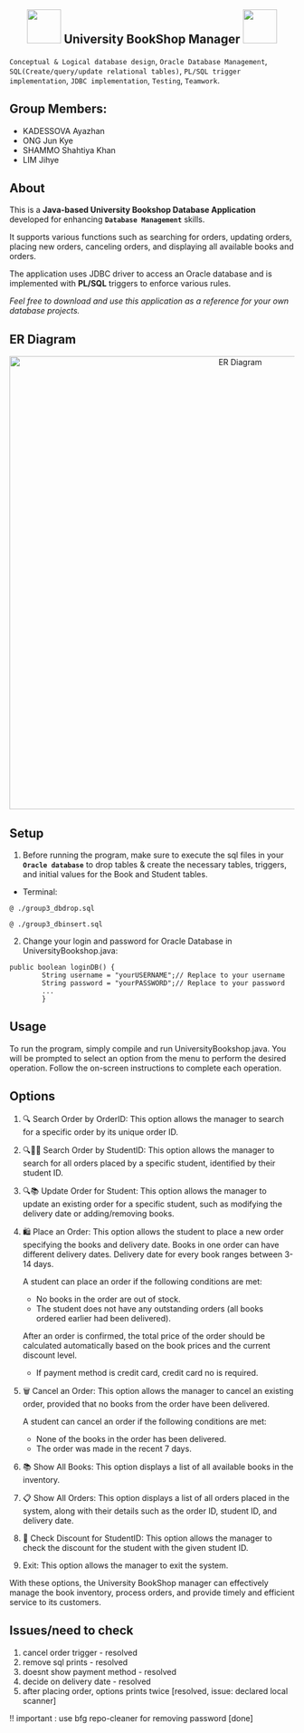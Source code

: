 <h2 align="center">
 <img src="https://media.giphy.com/media/Sh7FMlRTsgB8lO8WKJ/giphy.gif" width="60"> University BookShop Manager <img src="https://media.giphy.com/media/Sh7FMlRTsgB8lO8WKJ/giphy.gif" width="60">
</h2>

`Conceptual & Logical database design`, `Oracle Database Management`, `SQL(Create/query/update relational tables)`, `PL/SQL trigger implementation`, `JDBC implementation`, `Testing`, `Teamwork`.

## Group Members:

- KADESSOVA Ayazhan 
- ONG Jun Kye
- SHAMMO Shahtiya Khan
- LIM Jihye

## About

This is a **Java-based University Bookshop Database Application** developed for enhancing **`Database Management`** skills.

It supports various functions such as searching for orders, updating orders, placing new orders, canceling orders, and displaying all available books and orders.

The application uses JDBC driver to access an Oracle database and is implemented with **PL/SQL** triggers to enforce various rules.

_Feel free to download and use this application as a reference for your own database projects._

## ER Diagram

<p align="center">
  <img src="ER_diagram.png" width="800" title="ER Diagram">
</p>

## Setup

1. Before running the program, make sure to execute the sql files in your **`Oracle database`** to drop tables & create the necessary tables, triggers, and initial values for the Book and Student tables.

- Terminal:

`@ ./group3_dbdrop.sql`

`@ ./group3_dbinsert.sql`

2. Change your login and password for Oracle Database in UniversityBookshop.java:

```
public boolean loginDB() {
		String username = "yourUSERNAME";// Replace to your username
		String password = "yourPASSWORD";// Replace to your password
		...
		}
```

## Usage

To run the program, simply compile and run UniversityBookshop.java. You will be prompted to select an option from the menu to perform the desired operation. Follow the on-screen instructions to complete each operation.

## Options

1. 🔍 Search Order by OrderID: This option allows the manager to search for a specific order by its unique order ID.

2. 🔍👩‍💻 Search Order by StudentID: This option allows the manager to search for all orders placed by a specific student, identified by their student ID.

3. 🔍📚 Update Order for Student: This option allows the manager to update an existing order for a specific student, such as modifying the delivery date or adding/removing books.

4. 🛍️ Place an Order: This option allows the student to place a new order specifying the books and delivery date. Books in one order can have different delivery dates. Delivery date for every book ranges between 3-14 days.

   A student can place an order if the following conditions are met:

   - No books in the order are out of stock.
   - The student does not have any outstanding orders (all books ordered earlier had been delivered).

   After an order is confirmed, the total price of the order should be calculated automatically based on the book prices and the current discount level.

   - If payment method is credit card, credit card no is required.

5. 🗑️ Cancel an Order: This option allows the manager to cancel an existing order, provided that no books from the order have been delivered.

   A student can cancel an order if the following conditions are met:

   - None of the books in the order has been delivered.
   - The order was made in the recent 7 days.

6. 📚 Show All Books: This option displays a list of all available books in the inventory.

7. 📋 Show All Orders: This option displays a list of all orders placed in the system, along with their details such as the order ID, student ID, and delivery date.

8. 🎁 Check Discount for StudentID: This option allows the manager to check the discount for the student with the given student ID.

9. Exit: This option allows the manager to exit the system.

With these options, the University BookShop manager can effectively manage the book inventory, process orders, and provide timely and efficient service to its customers.

## Issues/need to check

1. cancel order trigger - resolved
2. remove sql prints - resolved
3. doesnt show payment method - resolved
4. decide on delivery date - resolved
5. after placing order, options prints twice [resolved, issue: declared local scanner]

!! important : use bfg repo-cleaner for removing password [done]
